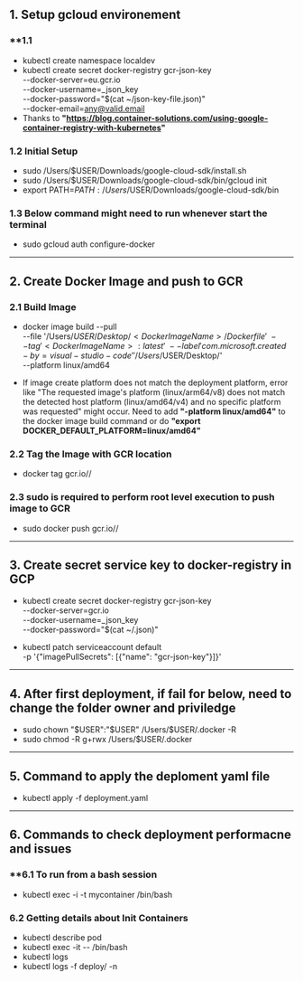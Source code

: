 ## **1. Setup gcloud environement**
### **1.1 
- kubectl create namespace localdev
- kubectl create secret docker-registry gcr-json-key \
                        --docker-server=eu.gcr.io \
                        --docker-username=_json_key \
                        --docker-password="$(cat ~/json-key-file.json)" \
                        --docker-email=any@valid.email
- Thanks to **"https://blog.container-solutions.com/using-google-container-registry-with-kubernetes"**

### **1.2 Initial Setup**
- sudo /Users/$USER/Downloads/google-cloud-sdk/install.sh
- sudo /Users/$USER/Downloads/google-cloud-sdk/bin/gcloud init
- export PATH=$PATH:/Users/$USER/Downloads/google-cloud-sdk/bin


### **1.3 Below command might need to run whenever start the terminal**
- sudo gcloud auth configure-docker
---
## **2. Create Docker Image and push to GCR**
### **2.1 Build Image**
- docker image build --pull \
                     --file '/Users/$USER/Desktop/<Docker Image Name>/Dockerfile' \
                     --tag '<Docker Image Name>:latest' \
                     --label 'com.microsoft.created-by=visual-studio-code' '/Users/$USER/Desktop/<Docker Image Name>' \
                     --platform linux/amd64

- If image create platform does not match the deployment platform, error like "The requested image's platform (linux/arm64/v8) does not match the detected host platform (linux/amd64/v4) and no specific platform was requested" might occur. Need to add **"-platform linux/amd64"** to the docker image build command or do **"export DOCKER_DEFAULT_PLATFORM=linux/amd64"**

### **2.2 Tag the Image with GCR location**
- docker tag <Docker Image Name> gcr.io/<gcp-project-ID>/<Docker Image Name>

### **2.3 sudo is required to perform root level execution to push image to GCR**
- sudo docker push gcr.io/<gcp-project-ID>/<Docker Image Name>
---
## **3. Create secret service key to docker-registry in GCP**

- kubectl create secret docker-registry gcr-json-key \
          --docker-server=gcr.io \
          --docker-username=_json_key \
          --docker-password="$(cat ~/<Project ID and Key>.json)"

- kubectl patch serviceaccount default \
          -p '{"imagePullSecrets": [{"name": "gcr-json-key"}]}'
---
## **4. After first deployment, if fail for below, need to change the folder owner and priviledge**
- sudo chown "$USER":"$USER" /Users/$USER/.docker -R
- sudo chmod -R g+rwx /Users/$USER/.docker
---
## **5. Command to apply the deploment yaml file**
- kubectl apply -f deployment.yaml
---
## **6. Commands to check deployment performacne and issues**

### **6.1 To run from a bash session
- kubectl exec -i -t mycontainer /bin/bash

### **6.2 Getting details about Init Containers**
- kubectl describe pod <pod-name>
- kubectl exec -it <pod-name> -- /bin/bash
- kubectl logs <pod-name> <container-name>
- kubectl logs -f deploy/ -n
